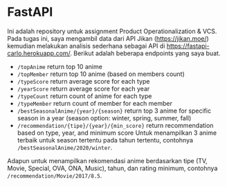 # FastAPI

Ini adalah repository untuk assignment Product Operationalization & VCS. Pada tugas ini, saya mengambil data dari API Jikan (https://jikan.moe/) kemudian melakukan analisis sederhana sebagai API di https://fastapi-carlo.herokuapp.com/. Berikut adalah beberapa endpoints yang saya buat.
* `/topAnime` return top 10 anime
* `/topMember` return top 10 anime (based on members count)
* `/typeScore` return average score for each type
* `/yearScore` return average score for each year
* `/typeCount` return count of anime for each type
* `/typeMember` return count of member for each member
* `/bestSeasonalAnime/{year}/{season}` return top 3 anime for specific season in a year (season option: winter, spring, summer, fall)
* `/recommendation/{tipe}/{year}/{min_score}` return recommendation based on type, year, and minimum score
Untuk menampilkan 3 anime terbaik untuk season tertentu pada tahun tertentu, contohnya `/bestSeasonalAnime/2020/winter`.

Adapun untuk menampilkan rekomendasi anime berdasarkan tipe (TV, Movie, Special, OVA, ONA, Music), tahun, dan rating minimum, contohnya `/recommendation/Movie/2017/8.5`.
